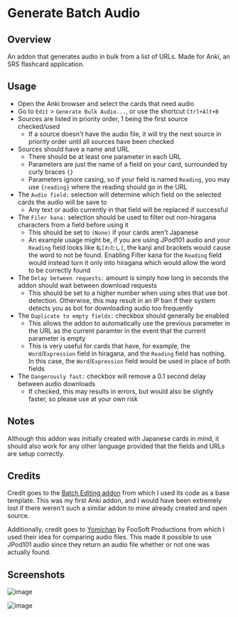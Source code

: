 # Generate Batch Audio

## Overview
An addon that generates audio in bulk from a list of URLs. Made for Anki, an SRS flashcard application.

## Usage
 - Open the Anki browser and select the cards that need audio
 - Go to ```Edit``` > ```Generate Bulk Audio...```, or use the shortcut ```Ctrl+Alt+B```
 - Sources are listed in priority order, 1 being the first source checked/used
   - If a source doesn't have the audio file, it will try the next source in priority order until all sources have been checked
 - Sources should have a name and URL
   - There should be at least one parameter in each URL
   - Parameters are just the name of a field on your card, surrounded by curly braces ```{}```
   - Parameters ignore casing, so if your field is named ```Reading```, you may use ```{reading}``` where the reading should go in the URL
 - The ```Audio field:``` selection will determine which field on the selected cards the audio will be save to
   - Any text or audio currently in that field will be replaced if successful
 - The ```Filer kana:``` selection should be used to filter out non-hiragana characters from a field before using it
   - This should be set to ```(None)``` if your cards aren't Japanese
   - An example usage might be, if you are using JPod101 audio and your ```Reading``` field looks like ```私[わたし]```, the kanji and brackets would cause the word to not be found.
Enabling Filter kana for the ```Reading``` field would instead turn it only into hiragana which would allow the word to be correctly found
 - The ```Delay between requests:``` amount is simply how long in seconds the addon should wait between download requests
   - This should be set to a higher number when using sites that use bot detection.
Otherwise, this may result in an IP ban if their system detects you as bot for downloading audio too frequently
 - The ```Duplicate to empty fields:``` checkbox should generally be enabled
   - This allows the addon to automatically use the previous parameter in the URL as the current paramter in the event that the current parameter is empty
   - This is very useful for cards that have, for example, the ```Word```/```Expression``` field in hiragana, and the ```Reading``` field has nothing.
In this case, the ```Word```/```Expression``` field would be used in place of both fields
 - The ```Dangerously fast:``` checkbox will remove a 0.1 second delay between audio downloads
   - If checked, this may results in errors, but would also be slightly faster, so please use at your own risk

## Notes
Although this addon was initially created with Japanese cards in mind, it should also work for any other language provided that the fields and URLs are setup correctly.

## Credits
Credit goes to the [Batch Editing addon](https://ankiweb.net/shared/info/291119185) from which I used its code as a base template. 
This was my first Anki addon, and I would have been extremely lost if there weren't such a similar addon to mine already created and open source.

Additionally, credit goes to [Yomichan](https://foosoft.net/projects/yomichan/) by FooSoft Productions from which I used their idea for comparing audio files.
This made it possible to use JPod101 audio since they return an audio file whether or not one was actually found.

## Screenshots
![image](https://user-images.githubusercontent.com/49173127/203440799-8ed46a5c-b8c4-4618-b9a7-2a1f9e26b1cf.png)

![image](https://user-images.githubusercontent.com/49173127/203440842-a1624334-c9da-4e62-997c-4218b878c824.png)
